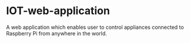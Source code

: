 # IOT-web-application
A web application which enables user to control appliances connected to Raspberry Pi from anywhere in the world.
